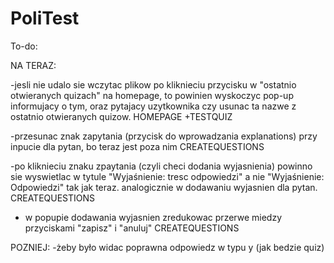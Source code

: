 # PoliTest
To-do:

NA TERAZ:


-jesli nie udalo sie wczytac plikow po kliknieciu przycisku w "ostatnio otwieranych quizach" na homepage, to powinien wyskoczyc pop-up informujacy o tym, oraz pytajacy uzytkownika czy usunac ta nazwe z ostatnio otwieranych quizow. HOMEPAGE +TESTQUIZ

-przesunac znak zapytania (przycisk do wprowadzania explanations) przy inpucie dla pytan, bo teraz jest poza nim CREATEQUESTIONS

-po kliknieciu znaku zpaytania (czyli checi dodania wyjasnienia) powinno sie wyswietlac w tytule "Wyjaśnienie: tresc odpowiedzi" a nie "Wyjaśnienie: Odpowiedzi" tak jak teraz. analogicznie w dodawaniu wyjasnien dla pytan. CREATEQUESTIONS

- w popupie dodawania wyjasnien zredukowac przerwe miedzy przyciskami "zapisz" i "anuluj"  CREATEQUESTIONS

POZNIEJ:
-żeby było widac poprawna odpowiedz w typu y (jak bedzie quiz)
